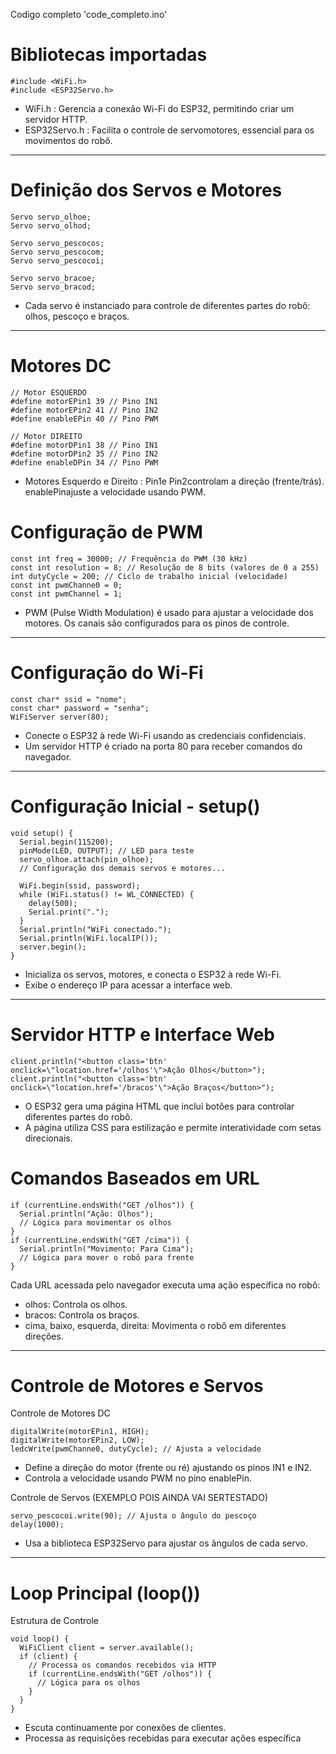 Codigo completo 'code_completo.ino'

# Bibliotecas importadas

```
#include <WiFi.h>
#include <ESP32Servo.h>

```
- WiFi.h : Gerencia a conexão Wi-Fi do ESP32, permitindo criar um servidor HTTP.
- ESP32Servo.h : Facilita o controle de servomotores, essencial para os movimentos do robô.
---
# Definição dos Servos e Motores

```
Servo servo_olhoe;
Servo servo_olhod;

Servo servo_pescocos;
Servo servo_pescocom;
Servo servo_pescocoi;

Servo servo_bracoe;
Servo servo_bracod;
```

- Cada servo é instanciado para controle de diferentes partes do robô: olhos, pescoço e braços.
---

# Motores DC

```
// Motor ESQUERDO
#define motorEPin1 39 // Pino IN1 
#define motorEPin2 41 // Pino IN2 
#define enableEPin 40 // Pino PWM 

// Motor DIREITO
#define motorDPin1 38 // Pino IN1  
#define motorDPin2 35 // Pino IN2 
#define enableDPin 34 // Pino PWM
```
- Motores Esquerdo e Direito :
Pin1e Pin2controlam a direção (frente/trás).
enablePinajuste a velocidade usando PWM.

# Configuração de PWM
```
const int freq = 30000; // Frequência do PWM (30 kHz)
const int resolution = 8; // Resolução de 8 bits (valores de 0 a 255)
int dutyCycle = 200; // Ciclo de trabalho inicial (velocidade)
const int pwmChanne0 = 0;
const int pwmChannel = 1;
```
- PWM (Pulse Width Modulation) é usado para ajustar a velocidade dos motores. Os canais são configurados para os pinos de controle.
---

# Configuração do Wi-Fi
```
const char* ssid = "nome";
const char* password = "senha";
WiFiServer server(80);
```
- Conecte o ESP32 à rede Wi-Fi usando as credenciais confidenciais.
- Um servidor HTTP é criado na porta 80 para receber comandos do navegador.
---

# Configuração Inicial - setup()
```
void setup() {
  Serial.begin(115200);
  pinMode(LED, OUTPUT); // LED para teste
  servo_olhoe.attach(pin_olhoe);
  // Configuração dos demais servos e motores...

  WiFi.begin(ssid, password);
  while (WiFi.status() != WL_CONNECTED) {
    delay(500);
    Serial.print(".");
  }
  Serial.println("WiFi conectado.");
  Serial.println(WiFi.localIP());
  server.begin();
}
```
- Inicializa os servos, motores, e conecta o ESP32 à rede Wi-Fi.
- Exibe o endereço IP para acessar a interface web.
---

# Servidor HTTP e Interface Web
```
client.println("<button class='btn' onclick=\"location.href='/olhos'\">Ação Olhos</button>");
client.println("<button class='btn' onclick=\"location.href='/bracos'\">Ação Braços</button>");
```
- O ESP32 gera uma página HTML que inclui botões para controlar diferentes partes do robô.
- A página utiliza CSS para estilização e permite interatividade com setas direcionais.

# Comandos Baseados em URL
```
if (currentLine.endsWith("GET /olhos")) {
  Serial.println("Ação: Olhos");
  // Lógica para movimentar os olhos
}
if (currentLine.endsWith("GET /cima")) {
  Serial.println("Movimento: Para Cima");
  // Lógica para mover o robô para frente
}
```
Cada URL acessada pelo navegador executa uma ação específica no robô:
- olhos: Controla os olhos.
- bracos: Controla os braços.
- cima, baixo, esquerda, direita: Movimenta o robô em diferentes direções.

---

# Controle de Motores e Servos
Controle de Motores DC 
```
digitalWrite(motorEPin1, HIGH);
digitalWrite(motorEPin2, LOW);
ledcWrite(pwmChanne0, dutyCycle); // Ajusta a velocidade
```
- Define a direção do motor (frente ou ré) ajustando os pinos IN1 e IN2.
- Controla a velocidade usando PWM no pino enablePin.

Controle de Servos (EXEMPLO POIS AINDA VAI SERTESTADO)
```
servo_pescocoi.write(90); // Ajusta o ângulo do pescoço
delay(1000);
```
- Usa a biblioteca ESP32Servo para ajustar os ângulos de cada servo.
---

# Loop Principal (loop())
Estrutura de Controle
```
void loop() {
  WiFiClient client = server.available();
  if (client) {
    // Processa os comandos recebidos via HTTP
    if (currentLine.endsWith("GET /olhos")) {
      // Lógica para os olhos
    }
  }
}
```
- Escuta continuamente por conexões de clientes.
- Processa as requisições recebidas para executar ações específica

